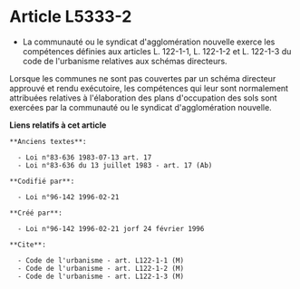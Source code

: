 # Article L5333-2

- La communauté ou le syndicat d'agglomération nouvelle exerce les compétences définies aux articles L. 122-1-1, L. 122-1-2
et L. 122-1-3 du code de l'urbanisme relatives aux schémas directeurs.

Lorsque les communes ne sont pas couvertes par un schéma directeur approuvé et rendu exécutoire, les compétences qui leur
sont normalement attribuées relatives à l'élaboration des plans d'occupation des sols sont exercées par la communauté ou le
syndicat d'agglomération nouvelle.

**Liens relatifs à cet article**

	**Anciens textes**:

	  - Loi n°83-636 1983-07-13 art. 17
	  - Loi n°83-636 du 13 juillet 1983 - art. 17 (Ab)

	**Codifié par**:

	  - Loi n°96-142 1996-02-21

	**Créé par**:

	  - Loi n°96-142 1996-02-21 jorf 24 février 1996

	**Cite**:

	  - Code de l'urbanisme - art. L122-1-1 (M)
	  - Code de l'urbanisme - art. L122-1-2 (M)
	  - Code de l'urbanisme - art. L122-1-3 (M)
